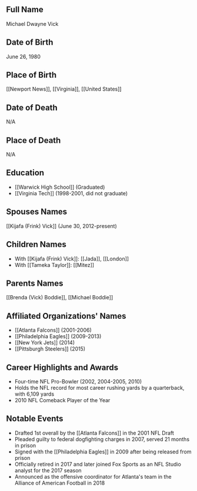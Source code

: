 ## Full Name

Michael Dwayne Vick

## Date of Birth

June 26, 1980

## Place of Birth

[[Newport News]], [[Virginia]], [[United States]]

## Date of Death

N/A

## Place of Death

N/A

## Education

- [[Warwick High School]] (Graduated)
- [[Virginia Tech]] (1998-2001, did not graduate)

## Spouses Names

[[Kijafa (Frink) Vick]] (June 30, 2012-present)

## Children Names

- With [[Kijafa (Frink) Vick]]: [[Jada]], [[London]]
- With [[Tameka Taylor]]: [[Mitez]]

## Parents Names

[[Brenda (Vick) Boddie]], [[Michael Boddie]]

## Affiliated Organizations' Names

- [[Atlanta Falcons]] (2001-2006)
- [[Philadelphia Eagles]] (2009-2013)
- [[New York Jets]] (2014)
- [[Pittsburgh Steelers]] (2015)

## Career Highlights and Awards

- Four-time NFL Pro-Bowler (2002, 2004-2005, 2010)
- Holds the NFL record for most career rushing yards by a quarterback, with 6,109 yards
- 2010 NFL Comeback Player of the Year

## Notable Events

- Drafted 1st overall by the [[Atlanta Falcons]] in the 2001 NFL Draft
- Pleaded guilty to federal dogfighting charges in 2007, served 21 months in prison
- Signed with the [[Philadelphia Eagles]] in 2009 after being released from prison
- Officially retired in 2017 and later joined Fox Sports as an NFL Studio analyst for the 2017 season
- Announced as the offensive coordinator for Atlanta's team in the Alliance of American Football in 2018